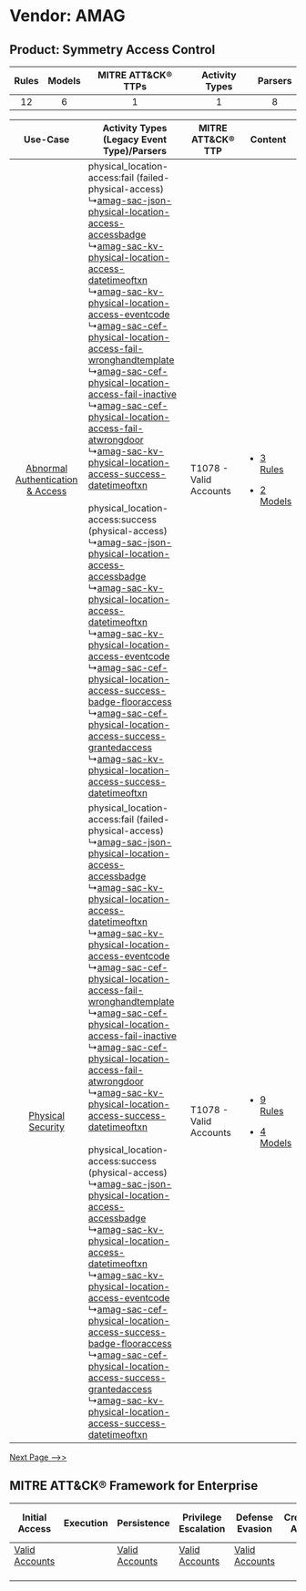 Vendor: AMAG
============
Product: Symmetry Access Control
--------------------------------
| Rules | Models | MITRE ATT&CK® TTPs | Activity Types | Parsers |
|:-----:|:------:|:------------------:|:--------------:|:-------:|
|  12   |   6    |         1          |       1        |    8    |

|    Use-Case    | Activity Types (Legacy Event Type)/Parsers    | MITRE ATT&CK® TTP          | Content    |
|:----:| ---- | ---- | ---- |
| [Abnormal Authentication & Access](../../../UseCases/uc_abnormal_authentication_&_access.md) |  physical_location-access:fail (failed-physical-access)<br> ↳[amag-sac-json-physical-location-access-accessbadge](Ps/pC_amagsacjsonphysicallocationaccessaccessbadge.md)<br> ↳[amag-sac-kv-physical-location-access-datetimeoftxn](Ps/pC_amagsackvphysicallocationaccessdatetimeoftxn.md)<br> ↳[amag-sac-kv-physical-location-access-eventcode](Ps/pC_amagsackvphysicallocationaccesseventcode.md)<br> ↳[amag-sac-cef-physical-location-access-fail-wronghandtemplate](Ps/pC_amagsaccefphysicallocationaccessfailwronghandtemplate.md)<br> ↳[amag-sac-cef-physical-location-access-fail-inactive](Ps/pC_amagsaccefphysicallocationaccessfailinactive.md)<br> ↳[amag-sac-cef-physical-location-access-fail-atwrongdoor](Ps/pC_amagsaccefphysicallocationaccessfailatwrongdoor.md)<br> ↳[amag-sac-kv-physical-location-access-success-datetimeoftxn](Ps/pC_amagsackvphysicallocationaccesssuccessdatetimeoftxn.md)<br><br> physical_location-access:success (physical-access)<br> ↳[amag-sac-json-physical-location-access-accessbadge](Ps/pC_amagsacjsonphysicallocationaccessaccessbadge.md)<br> ↳[amag-sac-kv-physical-location-access-datetimeoftxn](Ps/pC_amagsackvphysicallocationaccessdatetimeoftxn.md)<br> ↳[amag-sac-kv-physical-location-access-eventcode](Ps/pC_amagsackvphysicallocationaccesseventcode.md)<br> ↳[amag-sac-cef-physical-location-access-success-badge-flooraccess](Ps/pC_amagsaccefphysicallocationaccesssuccessbadgeflooraccess.md)<br> ↳[amag-sac-cef-physical-location-access-success-grantedaccess](Ps/pC_amagsaccefphysicallocationaccesssuccessgrantedaccess.md)<br> ↳[amag-sac-kv-physical-location-access-success-datetimeoftxn](Ps/pC_amagsackvphysicallocationaccesssuccessdatetimeoftxn.md)<br> | T1078 - Valid Accounts<br> | [<ul><li>3 Rules</li></ul><ul><li>2 Models</li></ul>](RM/r_m_amag_symmetry_access_control_Abnormal_Authentication_&_Access.md) |
|    [Physical Security](../../../UseCases/uc_physical_security.md)    |  physical_location-access:fail (failed-physical-access)<br> ↳[amag-sac-json-physical-location-access-accessbadge](Ps/pC_amagsacjsonphysicallocationaccessaccessbadge.md)<br> ↳[amag-sac-kv-physical-location-access-datetimeoftxn](Ps/pC_amagsackvphysicallocationaccessdatetimeoftxn.md)<br> ↳[amag-sac-kv-physical-location-access-eventcode](Ps/pC_amagsackvphysicallocationaccesseventcode.md)<br> ↳[amag-sac-cef-physical-location-access-fail-wronghandtemplate](Ps/pC_amagsaccefphysicallocationaccessfailwronghandtemplate.md)<br> ↳[amag-sac-cef-physical-location-access-fail-inactive](Ps/pC_amagsaccefphysicallocationaccessfailinactive.md)<br> ↳[amag-sac-cef-physical-location-access-fail-atwrongdoor](Ps/pC_amagsaccefphysicallocationaccessfailatwrongdoor.md)<br> ↳[amag-sac-kv-physical-location-access-success-datetimeoftxn](Ps/pC_amagsackvphysicallocationaccesssuccessdatetimeoftxn.md)<br><br> physical_location-access:success (physical-access)<br> ↳[amag-sac-json-physical-location-access-accessbadge](Ps/pC_amagsacjsonphysicallocationaccessaccessbadge.md)<br> ↳[amag-sac-kv-physical-location-access-datetimeoftxn](Ps/pC_amagsackvphysicallocationaccessdatetimeoftxn.md)<br> ↳[amag-sac-kv-physical-location-access-eventcode](Ps/pC_amagsackvphysicallocationaccesseventcode.md)<br> ↳[amag-sac-cef-physical-location-access-success-badge-flooraccess](Ps/pC_amagsaccefphysicallocationaccesssuccessbadgeflooraccess.md)<br> ↳[amag-sac-cef-physical-location-access-success-grantedaccess](Ps/pC_amagsaccefphysicallocationaccesssuccessgrantedaccess.md)<br> ↳[amag-sac-kv-physical-location-access-success-datetimeoftxn](Ps/pC_amagsackvphysicallocationaccesssuccessdatetimeoftxn.md)<br> | T1078 - Valid Accounts<br> | [<ul><li>9 Rules</li></ul><ul><li>4 Models</li></ul>](RM/r_m_amag_symmetry_access_control_Physical_Security.md)    |
[Next Page -->>](2_ds_amag_symmetry_access_control.md)

MITRE ATT&CK® Framework for Enterprise
--------------------------------------
| Initial Access                                                      | Execution | Persistence                                                         | Privilege Escalation                                                | Defense Evasion                                                     | Credential Access | Discovery | Lateral Movement | Collection | Command and Control | Exfiltration | Impact |
| ------------------------------------------------------------------- | --------- | ------------------------------------------------------------------- | ------------------------------------------------------------------- | ------------------------------------------------------------------- | ----------------- | --------- | ---------------- | ---------- | ------------------- | ------------ | ------ |
| [Valid Accounts](https://attack.mitre.org/techniques/T1078)<br><br> |           | [Valid Accounts](https://attack.mitre.org/techniques/T1078)<br><br> | [Valid Accounts](https://attack.mitre.org/techniques/T1078)<br><br> | [Valid Accounts](https://attack.mitre.org/techniques/T1078)<br><br> |                   |           |                  |            |                     |              |        |